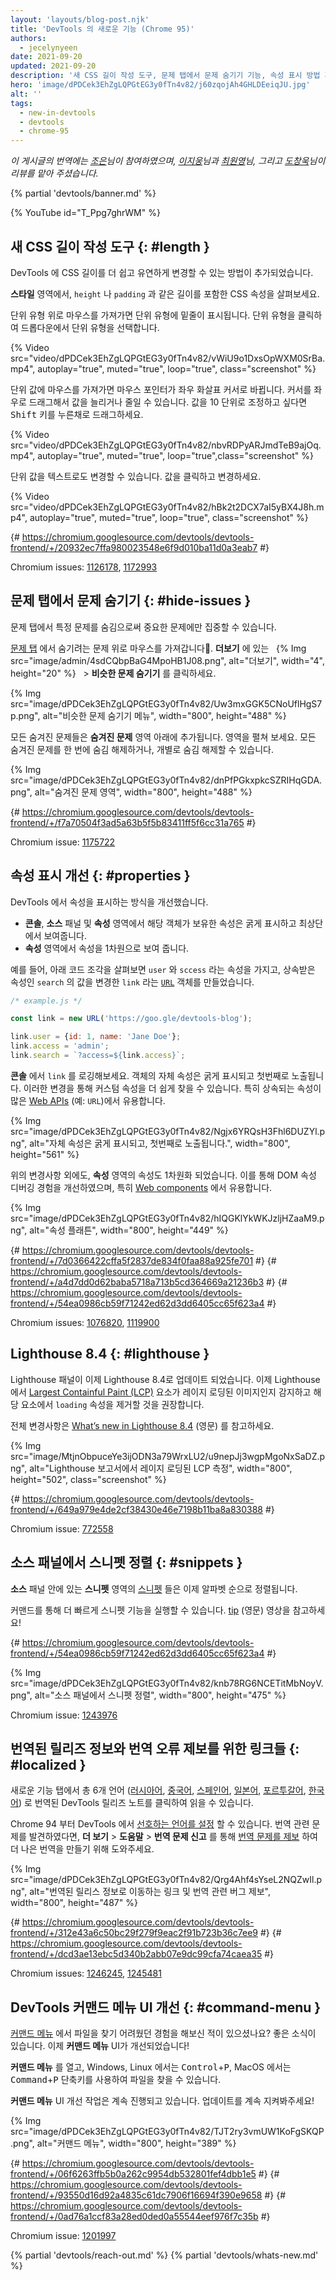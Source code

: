 ```yaml
---
layout: 'layouts/blog-post.njk'
title: 'DevTools 의 새로운 기능 (Chrome 95)'
authors:
  - jecelynyeen
date: 2021-09-20
updated: 2021-09-20
description: '새 CSS 길이 작성 도구, 문제 탭에서 문제 숨기기 기능, 속성 표시 방법 개선 및 다른 새로운 기능들.'
hero: 'image/dPDCek3EhZgLQPGtEG3y0fTn4v82/j60zqojAh4GHLDEeiqJU.jpg'
alt: ''
tags:
  - new-in-devtools
  - devtools
  - chrome-95
---
```


_이 게시글의 번역에는 [조은](https://developers.google.com/community/experts/directory/profile/profile-eun-cho)님이 참여하였으며, [이지웅](https://bit.ly/JiwoongLeePortfolio)님과 [최원영](https://www.linkedin.com/in/toruchoi)님, 그리고 [도창욱](https://developers.google.com/community/experts/directory/profile/profile-changwook-doh)님이 리뷰를 맡아 주셨습니다._

{% partial 'devtools/banner.md' %}

{% YouTube id="T_Ppg7ghrWM" %}

## 새 CSS 길이 작성 도구 {: #length }

DevTools 에 CSS 길이를 더 쉽고 유연하게 변경할 수 있는 방법이 추가되었습니다.

**스타일** 영역에서, `height` 나 `padding` 과 같은 길이를 포함한 CSS 속성을 살펴보세요.

단위 유형 위로 마우스를 가져가면 단위 유형에 밑줄이 표시됩니다. 단위 유형을 클릭하여 드롭다운에서 단위 유형을 선택합니다.

{% Video src="video/dPDCek3EhZgLQPGtEG3y0fTn4v82/vWiU9o1DxsOpWXM0SrBa.mp4", autoplay="true", muted="true", loop="true", class="screenshot" %}

단위 값에 마우스를 가져가면 마우스 포인터가 좌우 화살표 커서로 바뀝니다. 커서를 좌우로 드래그해서 값을 늘리거나 줄일 수 있습니다.
값을 10 단위로 조정하고 싶다면 <kbd>Shift</kbd> 키를 누른채로 드래그하세요.

{% Video src="video/dPDCek3EhZgLQPGtEG3y0fTn4v82/nbvRDPyARJmdTeB9ajOq.mp4", autoplay="true", muted="true", loop="true",class="screenshot" %}

단위 값을 텍스트로도 변경할 수 있습니다. 값을 클릭하고 변경하세요.

{% Video src="video/dPDCek3EhZgLQPGtEG3y0fTn4v82/hBk2t2DCX7aI5yBX4J8h.mp4", autoplay="true", muted="true", loop="true", class="screenshot" %}

{# https://chromium.googlesource.com/devtools/devtools-frontend/+/20932ec7ffa980023548e6f9d010ba11d0a3eab7 #}

Chromium issues: [1126178](https://crbug.com/1126178), [1172993](https://crbug.com/1172993)

## 문제 탭에서 문제 숨기기 {: #hide-issues }

문제 탭에서 특정 문제를 숨김으로써 중요한 문제에만 집중할 수 있습니다.

[문제 탭](/docs/devtools/issues/) 에서 숨기려는 문제 위로 마우스를 가져갑니다. **더보기** 에 있는 &nbsp; {% Img src="image/admin/4sdCQbpBaG4MpoHB1J08.png", alt="더보기", width="4", height="20" %} &nbsp; > **비슷한 문제 숨기기** 를 클릭하세요.

{% Img src="image/dPDCek3EhZgLQPGtEG3y0fTn4v82/Uw3mxGGK5CNoUflHgS7p.png", alt="비슷한 문제 숨기기 메뉴", width="800", height="488" %}

모든 숨겨진 문제들은 **숨겨진 문제** 영역 아래에 추가됩니다. 영역을 펼쳐 보세요. 모든 숨겨진 문제를 한 번에 숨김 해제하거나, 개별로 숨김 해제할 수 있습니다.

{% Img src="image/dPDCek3EhZgLQPGtEG3y0fTn4v82/dnPfPGkxpkcSZRIHqGDA.png", alt="숨겨진 문제 영역", width="800", height="488" %}

{# https://chromium.googlesource.com/devtools/devtools-frontend/+/f7a70504f3ad5a63b5f5b83411ff5f6cc31a765 #}

Chromium issue: [1175722](https://crbug.com/1175722)

## 속성 표시 개선 {: #properties }

DevTools 에서 속성을 표시하는 방식을 개선했습니다.

- **콘솔**, **소스** 패널 및 **속성** 영역에서 해당 객체가 보유한 속성은 굵게 표시하고 최상단에서 보여줍니다.
- **속성** 영역에서 속성을 1차원으로 보여 줍니다.

예를 들어, 아래 코드 조각을 살펴보면 `user` 와 `sccess` 라는 속성을 가지고, 상속받은 속성인 `search` 의 값을 변경한 `link` 라는 [`URL`](https://developer.mozilla.org/docs/Web/API/URL) 객체를 만들었습니다.

```js
/* example.js */

const link = new URL('https://goo.gle/devtools-blog');

link.user = {id: 1, name: 'Jane Doe'};
link.access = 'admin';
link.search = `?access=${link.access}`;
```

**콘솔** 에서 `link` 를 로깅해보세요. 객체의 자체 속성은 굵게 표시되고 첫번째로 노출됩니다.
이러한 변경을 통해 커스텀 속성을 더 쉽게 찾을 수 있습니다.
특히 상속되는 속성이 많은 [Web APIs](https://developer.mozilla.org/docs/Web/API) (예: `URL`)에서 유용합니다.

{% Img src="image/dPDCek3EhZgLQPGtEG3y0fTn4v82/Ngjx6YRQsH3Fhl6DUZYl.png", alt="자체 속성은 굵게 표시되고, 첫번째로 노출됩니다.", width="800", height="561" %}

위의 변경사항 외에도, **속성** 영역의 속성도 1차원화 되었습니다.
이를 통해 DOM 속성 디버깅 경험을 개선하였으며, 특히 [Web components](https://www.webcomponents.org/introduction) 에서 유용합니다.

{% Img src="image/dPDCek3EhZgLQPGtEG3y0fTn4v82/hIQGKlYkWKJzljHZaaM9.png", alt="속성 플래튼", width="800", height="449" %}

{# https://chromium.googlesource.com/devtools/devtools-frontend/+/7d0366422cffa5f2837de834f0faa88a925fe701 #}
{# https://chromium.googlesource.com/devtools/devtools-frontend/+/a4d7dd0d62baba5718a713b5cd364669a21236b3 #}
{# https://chromium.googlesource.com/devtools/devtools-frontend/+/54ea0986cb59f71242ed62d3dd6405cc65f623a4 #}

Chromium issues: [1076820](https://crbug.com/1076820), [1119900](https://crbug.com/1119900)

## Lighthouse 8.4 {: #lighthouse }

Lighthouse 패널이 이제 Lighthouse 8.4로 업데이트 되었습니다.
이제 Lighthouse에서 [Largest Containful Paint (LCP)](https://web.dev/lcp) 요소가 레이지 로딩된 이미지인지 감지하고
해당 요소에서 `loading` 속성을 제거할 것을 권장합니다.

전체 변경사항은 [What’s new in Lighthouse 8.4](/blog/lighthouse-8-4/) (영문) 를 참고하세요.

{% Img src="image/MtjnObpuceYe3ijODN3a79WrxLU2/u9nepJj3wgpMgoNxSaDZ.png", alt="Lighthouse 보고서에서 레이지 로딩된 LCP 측정", width="800", height="502", class="screenshot" %}

{# https://chromium.googlesource.com/devtools/devtools-frontend/+/649a979e4de2cf38430e46e7198b11ba8a830388 #}

Chromium issue: [772558](https://crbug.com/772558)

## 소스 패널에서 스니펫 정렬 {: #snippets }

**소스** 패널 안에 있는 **스니펫** 영역의 [스니펫](/docs/devtools/javascript/snippets/) 들은 이제 알파벳 순으로 정렬됩니다.

커맨드를 통해 더 빠르게 스니펫 기능을 실행할 수 있습니다. [tip](https://youtu.be/NOal2gTzftI?t=176) (영문) 영상을 참고하세요!

{# https://chromium.googlesource.com/devtools/devtools-frontend/+/54ea0986cb59f71242ed62d3dd6405cc65f623a4 #}

{% Img src="image/dPDCek3EhZgLQPGtEG3y0fTn4v82/knb78RG6NCETitMbNoyV.png", alt="소스 패널에서 스니펫 정렬", width="800", height="475" %}

Chromium issue: [1243976](https://crbug.com/1243976)

## 번역된 릴리즈 정보와 번역 오류 제보를 위한 링크들 {: #localized }

새로운 기능 탭에서 총 6개 언어 ([러시아어](/ru/blog/new-in-devtools-95), [중국어](/zh/blog/new-in-devtools-95), [스페인어](/es/blog/new-in-devtools-95), [일본어](/ja/blog/new-in-devtools-95), [포르투갈어](/pt/blog/new-in-devtools-95), [한국어](/ko/blog/new-in-devtools-95)) 로 번역된 DevTools 릴리즈 노트를 클릭하여 읽을 수 있습니다.

Chrome 94 부터 DevTools 에서 [선호하는 언어를 설정](/ko/blog/new-in-devtools-94/#localized) 할 수 있습니다.
번역 관련 문제를 발견하였다면, **더 보기** > **도움말** > **번역 문제 신고** 를 통해 [번역 문제를 제보](https://goo.gle/devtools-translate) 하여 더 나은 번역을 만들기 위해 도와주세요.

{% Img src="image/dPDCek3EhZgLQPGtEG3y0fTn4v82/Qrg4Ahf4sYseL2NQZwIl.png", alt="번역된 릴리스 정보로 이동하는 링크 및 번역 관련 버그 제보", width="800", height="487" %}

{# https://chromium.googlesource.com/devtools/devtools-frontend/+/312e43a6c50bc29f279f9eac2f91b723b36c7ee9 #}
{# https://chromium.googlesource.com/devtools/devtools-frontend/+/dcd3ae13ebc5d340b2abb07e9dc99cfa74caea35 #}

Chromium issues: [1246245](https://crbug.com/1246245), [1245481](https://crbug.com/1245481)

## DevTools 커맨드 메뉴 UI 개선 {: #command-menu }

[커맨드 메뉴](/docs/devtools/command-menu/#open) 에서 파일을 찾기 어려웠던 경험을 해보신 적이 있으셨나요?
좋은 소식이 있습니다. 이제 **커맨드 메뉴** UI가 개선되었습니다!

**커맨드 메뉴** 를 열고, Windows, Linux 에서는 <kbd>Control</kbd>+<kbd>P</kbd>, MacOS 에서는 <kbd>Command</kbd>+<kbd>P</kbd> 단축키를 사용하여 파일을 찾을 수 있습니다.

**커맨드 메뉴** UI 개선 작업은 계속 진행되고 있습니다. 업데이트를 계속 지켜봐주세요!

{% Img src="image/dPDCek3EhZgLQPGtEG3y0fTn4v82/TJT2ry3vmUW1KoFgSKQP.png", alt="커맨드 메뉴", width="800", height="389" %}

{# https://chromium.googlesource.com/devtools/devtools-frontend/+/06f6263ffb5b0a262c9954db532801fef4dbb1e5 #}
{# https://chromium.googlesource.com/devtools/devtools-frontend/+/93550d16d92a4835c61dc7906f16694f390e9658 #}
{# https://chromium.googlesource.com/devtools/devtools-frontend/+/0ad76a1ccf83a28ed0ded0a55544eef976f7c35b #}

Chromium issue: [1201997](https://crbug.com/1201997)

{% partial 'devtools/reach-out.md' %}
{% partial 'devtools/whats-new.md' %}
